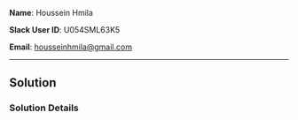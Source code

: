 **Name**: Houssein Hmila

**Slack User ID**: U054SML63K5

**Email**: housseinhmila@gmail.com   

---

## Solution

### Solution Details